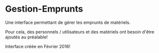 # Gestion-Emprunts
Une interface permettant de gérer les emprunts de matériels.

Pour cela, des personnels / utilisateurs et des matériels ont besoin d'être ajoutés au préalable!

Interface créée en Février 2016!
